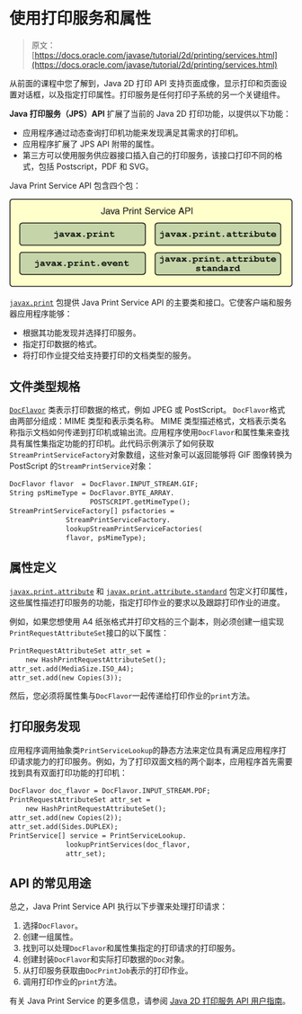 # 使用打印服务和属性

> 原文： [https://docs.oracle.com/javase/tutorial/2d/printing/services.html](https://docs.oracle.com/javase/tutorial/2d/printing/services.html)

从前面的课程中您了解到，Java 2D 打印 API 支持页面成像，显示打印和页面设置对话框，以及指定打印属性。打印服务是任何打印子系统的另一个关键组件。

**Java 打印服务（JPS）API** 扩展了当前的 Java 2D 打印功能，以提供以下功能：

*   应用程序通过动态查询打印机功能来发现满足其需求的打印机。
*   应用程序扩展了 JPS API 附带的属性。
*   第三方可以使用服务供应器接口插入自己的打印服务，该接口打印不同的格式，包括 Postscript，PDF 和 SVG。

Java Print Service API 包含四个包：

![This figure represents four packages necessary for printing](img/76a762eb0eca1f599ecc7ba5d0d6c628.jpg)

[`javax.print`](https://docs.oracle.com/javase/8/docs/api/javax/print/package-summary.html) 包提供 Java Print Service API 的主要类和接口。它使客户端和服务器应用程序能够：

*   根据其功能发现并选择打印服务。
*   指定打印数据的格式。
*   将打印作业提交给支持要打印的文档类型的服务。

## 文件类型规格

[`DocFlavor`](https://docs.oracle.com/javase/8/docs/api/javax/print/DocFlavor.html) 类表示打印数据的格式，例如 JPEG 或 PostScript。 `DocFlavor`格式由两部分组成：MIME 类型和表示类名称。 MIME 类型描述格式，文档表示类名称指示文档如何传递到打印机或输出流。应用程序使用`DocFlavor`和属性集来查找具有属性集指定功能的打印机。此代码示例演示了如何获取`StreamPrintServiceFactory`对象数组，这些对象可以返回能够将 GIF 图像转换为 PostScript 的`StreamPrintService`对象：

```
DocFlavor flavor  = DocFlavor.INPUT_STREAM.GIF;
String psMimeType = DocFlavor.BYTE_ARRAY.
                    POSTSCRIPT.getMimeType();
StreamPrintServiceFactory[] psfactories =
              StreamPrintServiceFactory.
              lookupStreamPrintServiceFactories(
              flavor, psMimeType);

```

## 属性定义

[`javax.print.attribute`](https://docs.oracle.com/javase/8/docs/api/javax/print/attribute/package-frame.html) 和 [`javax.print.attribute.standard`](https://docs.oracle.com/javase/8/docs/api/javax/print/attribute/standard/package-frame.html) 包定义打印属性，这些属性描述打印服务的功能，指定打印作业的要求以及跟踪打印作业的进度。

例如，如果您想使用 A4 纸张格式并打印文档的三个副本，则必须创建一组实现`PrintRequestAttributeSet`接口的以下属性：

```
PrintRequestAttributeSet attr_set =
    new HashPrintRequestAttributeSet();
attr_set.add(MediaSize.ISO_A4); 
attr_set.add(new Copies(3)); 

```

然后，您必须将属性集与`DocFlavor`一起传递给打印作业的`print`方法。

## 打印服务发现

应用程序调用抽象类`PrintServiceLookup`的静态方法来定位具有满足应用程序打印请求能力的打印服务。例如，为了打印双面文档的两个副本，应用程序首先需要找到具有双面打印功能的打印机：

```
DocFlavor doc_flavor = DocFlavor.INPUT_STREAM.PDF;
PrintRequestAttributeSet attr_set =
    new HashPrintRequestAttributeSet();
attr_set.add(new Copies(2));
attr_set.add(Sides.DUPLEX);
PrintService[] service = PrintServiceLookup.
              lookupPrintServices(doc_flavor,
              attr_set);

```

## API 的常见用途

总之，Java Print Service API 执行以下步骤来处理打印请求：

1.  选择`DocFlavor`。
2.  创建一组属性。
3.  找到可以处理`DocFlavor`和属性集指定的打印请求的打印服务。
4.  创建封装`DocFlavor`和实际打印数据的`Doc`对象。
5.  从打印服务获取由`DocPrintJob`表示的打印作业。
6.  调用打印作业的`print`方法。

有关 Java Print Service 的更多信息，请参阅 [Java 2D 打印服务 API 用户指南](https://docs.oracle.com/javase/8/docs/technotes/guides/jps/spec/JPSTOC.fm.html)。